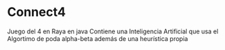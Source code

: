 Connect4
========

Juego del 4 en Raya en java
Contiene una Inteligencia Artificial que usa el Algortimo de poda alpha-beta además de una heurística propia
